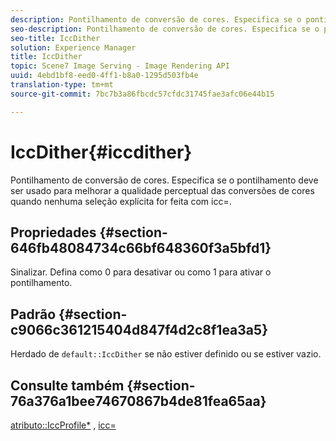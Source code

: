 ```yaml
---
description: Pontilhamento de conversão de cores. Especifica se o pontilhamento deve ser usado para melhorar a qualidade perceptual das conversões de cores quando nenhuma seleção explícita for feita com icc=.
seo-description: Pontilhamento de conversão de cores. Especifica se o pontilhamento deve ser usado para melhorar a qualidade perceptual das conversões de cores quando nenhuma seleção explícita for feita com icc=.
seo-title: IccDither
solution: Experience Manager
title: IccDither
topic: Scene7 Image Serving - Image Rendering API
uuid: 4ebd1bf8-eed0-4ff1-b8a0-1295d503fb4e
translation-type: tm+mt
source-git-commit: 7bc7b3a86fbcdc57cfdc31745fae3afc06e44b15

---
```



# IccDither{#iccdither}

Pontilhamento de conversão de cores. Especifica se o pontilhamento deve ser usado para melhorar a qualidade perceptual das conversões de cores quando nenhuma seleção explícita for feita com icc=.

## Propriedades {#section-646fb48084734c66bf648360f3a5bfd1}

Sinalizar. Defina como 0 para desativar ou como 1 para ativar o pontilhamento.

## Padrão {#section-c9066c361215404d847f4d2c8f1ea3a5}

Herdado de `default::IccDither` se não estiver definido ou se estiver vazio.

## Consulte também {#section-76a376a1bee74670867b4de81fea65aa}

[atributo::IccProfile*](../../../../../ir-api/material-cat/image-rendering-api-ref/c-ir-material-catalog/c-ir-attributes-reference/r-ir-iccprofilecmyk.md#reference-55aead2d924847ffbd1be4c46add7127) , [icc=](../../../../../ir-api/http-protocol/image-rendering-api-ref/c-ir-http-protocol-ref/c-ir-http-protocol-command-reference/r-ir-icc.md#reference-86a2fff3cef24982ad2063d977a16e06)
